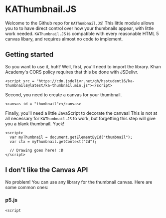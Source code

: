 # KAThumbnail.JS

Welcome to the Github repo for `KAThumbnail.JS`!  This little module allows you to to have direct control over how your thumbnails appear, with little work needed.  `KAThumbnail.JS` is compatible with every reasonable HTML 5 canvas libary, and requires almost no code to implement.

## Getting started

So you want to use it, huh?  Well, first, you'll need to import the library.  Khan Academy's CORS policy requires that this be done with JSDelivr.
```
<script src = "https://cdn.jsdelivr.net/gh/hsstudent16/ka-thumbnails@latest/ka-thumbnail.min.js"></script>
```
Second, you need to create a canvas for your thumbnail.
```
<canvas id = "thumbnail"></canvas>
```
Finally, you'll need a little JavaScript to decorate the canvas!  This is not at all necessary for `KAThumbnail.JS` to work, but forgetting this step will give you a blank thumbnail.  Yuck!
```
<script>
  var myThumbnail = document.getElementById("thumbnail");
  var ctx = myThumbnail.getContext("2d");
  
  // Drawing goes here! :D
</script>
```

## I don't like the Canvas API

No problem!  You can use any library for the thumbnail canvas.  Here are some common ones:

### p5.js

```
<script
